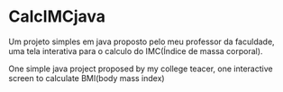 # CalcIMCjava
Um projeto simples em java proposto pelo meu professor da faculdade, uma tela interativa para o calculo do IMC(Índice de massa corporal).


One simple java project proposed by my college teacer, one interactive screen to calculate BMI(body mass index)

